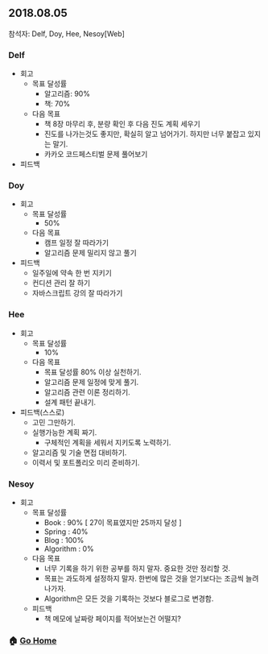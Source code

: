 ## 2018.08.05
참석자: Delf, Doy, Hee, Nesoy[Web]

### Delf
- 회고
  - 목표 달성률
    - 알고리즘: 90%
    - 책: 70%
  - 다음 목표
    - 책 8장 마무리 후, 분량 확인 후 다음 진도 계획 세우기
    - 진도를 나가는것도 좋지만, 확실히 알고 넘어가기. 하지만 너무 붙잡고 있지는 말기.
    - 카카오 코드페스티벌 문제 풀어보기
- 피드백
  

### Doy
- 회고
  - 목표 달성률
    - 50%
  - 다음 목표
    - 캠프 일정 잘 따라가기
    - 알고리즘 문제 밀리지 않고 풀기
- 피드백
  - 일주일에 약속 한 번 지키기
  - 컨디션 관리 잘 하기
  - 자바스크립트 강의 잘 따라가기

### Hee
- 회고
  - 목표 달성률
    - 10%
  - 다음 목표
    - 목표 달성률 80% 이상 실천하기.
    - 알고리즘 문제 일정에 맞게 풀기.
    - 알고리즘 관련 이론 정리하기.
    - 설계 패턴 끝내기.
- 피드백(스스로)
  - 고민 그만하기.
  - 실행가능한 계획 짜기.
    - 구체적인 계획을 세워서 지키도록 노력하기.
  - 알고리즘 및 기술 면접 대비하기.
  - 이력서 및 포트폴리오 미리 준비하기.


### Nesoy
- 회고
  - 목표 달성률
    - Book : 90% [ 27이 목표였지만 25까지 달성 ]
    - Spring : 40%
    - Blog : 100%
    - Algorithm : 0%
  - 다음 목표
    - 너무 기록을 하기 위한 공부를 하지 말자. 중요한 것만 정리할 것.
    - 목표는 과도하게 설정하지 말자. 한번에 많은 것을 얻기보다는 조금씩 늘려나가자.
    - Algorithm은 모든 것을 기록하는 것보다 블로그로 변경함.
  - 피드백
    - 책 메모에 날짜랑 페이지를 적어보는건 어떨지?


### :house: [Go Home](https://github.com/T-WWL/WWL)
